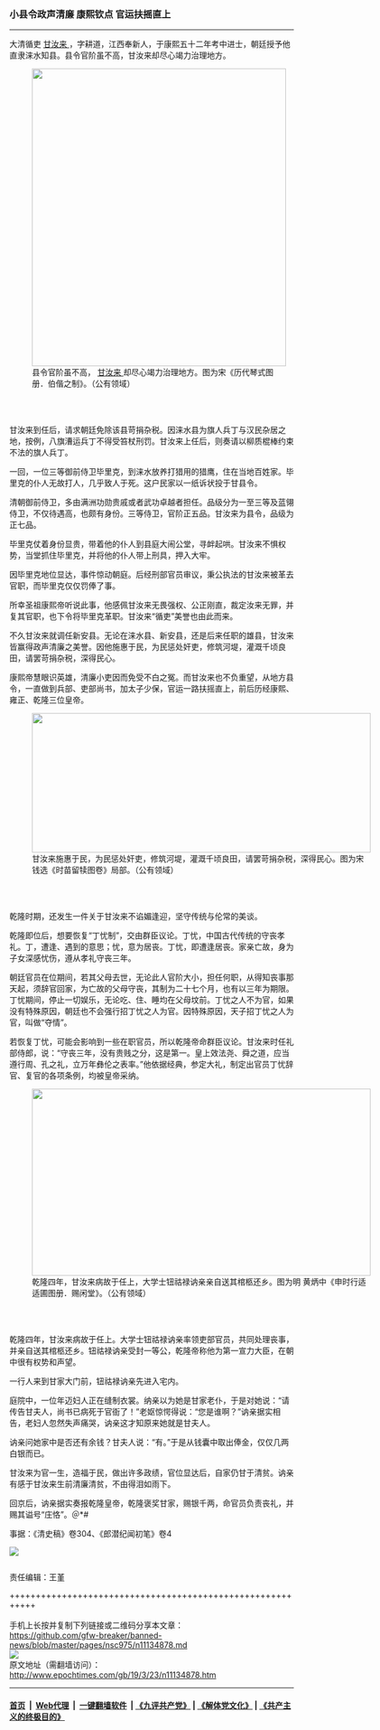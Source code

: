 ### 小县令政声清廉 康熙钦点 官运扶摇直上
------------------------

<p>
 大清循吏
 <a href="http://www.epochtimes.com/gb/tag/%E7%94%98%E6%B1%9D%E6%9D%A5.html">
  甘汝来
 </a>
 ，字耕道，江西奉新人，于康熙五十二年考中进士，朝廷授予他直隶涞水知县。县令官阶虽不高，甘汝来却尽心竭力治理地方。
</p>
<figure class="wp-caption aligncenter" id="attachment_11138322" style="width: 450px">
 <a href="http://i.epochtimes.com/assets/uploads/2019/03/0325-1.jpg">
  <img alt="" class="size-medium wp-image-11138322" height="527" src="http://i.epochtimes.com/assets/uploads/2019/03/0325-1-450x527.jpg" width="450"/>
 </a>
 <br/><figcaption class="wp-caption-text">
  县令官阶虽不高，
  <a href="http://www.epochtimes.com/gb/tag/%E7%94%98%E6%B1%9D%E6%9D%A5.html">
   甘汝来
  </a>
  却尽心竭力治理地方。图为宋《历代琴式图册．伯偕之制》。（公有领域）
 </figcaption><br/>
</figure><br/>
<p>
 甘汝来到任后，请求朝廷免除该县苛捐杂税。因涞水县为旗人兵丁与汉民杂居之地，按例，八旗漕运兵丁不得受笞杖刑罚。甘汝来上任后，则奏请以柳质棍棒约束不法的旗人兵丁。
</p>
<p>
 一回，一位三等御前侍卫毕里克，到涞水放养打猎用的猎鹰，住在当地百姓家。毕里克的仆人无故打人，几乎致人于死。这户民家以一纸诉状投于甘县令。
</p>
<p>
 清朝御前侍卫，多由满洲功勋贵戚或者武功卓越者担任。品级分为一至三等及蓝翎侍卫，不仅待遇高，也颇有身份。三等侍卫，官阶正五品。甘汝来为县令，品级为正七品。
</p>
<p>
 毕里克仗着身份显贵，带着他的仆人到县庭大闹公堂，寻衅起哄。甘汝来不惧权势，当堂抓住毕里克，并将他的仆人带上刑具，押入大牢。
</p>
<p>
 因毕里克地位显达，事件惊动朝庭。后经刑部官员审议，秉公执法的甘汝来被革去官职，而毕里克仅仅罚俸了事。
</p>
<p>
 所幸圣祖康熙帝听说此事，他感佩甘汝来无畏强权、公正刚直，裁定汝来无罪，并复其官职，也下令将毕里克革职。甘汝来“循吏”美誉也由此而来。
</p>
<p>
 不久甘汝来就调任新安县。无论在涞水县、新安县，还是后来任职的雄县，甘汝来皆赢得政声清廉之美誉。因他施惠于民，为民惩处奸吏，修筑河堤，灌溉千顷良田，请罢苛捐杂税，深得民心。
</p>
<p>
 康熙帝慧眼识英雄，清廉小吏因而免受不白之冤。而甘汝来也不负重望，从地方县令，一直做到兵部、吏部尚书，加太子少保，官运一路扶摇直上，前后历经康熙、雍正、乾隆三位皇帝。
</p>
<figure class="wp-caption aligncenter" id="attachment_11138287" style="width: 600px">
 <a href="http://i.epochtimes.com/assets/uploads/2019/03/PK2A001481N000000000AB.jpg">
  <img alt="" class="wp-image-11138287 size-large" height="247" src="http://i.epochtimes.com/assets/uploads/2019/03/PK2A001481N000000000AB-600x247.jpg" width="600"/>
 </a>
 <br/><figcaption class="wp-caption-text">
  甘汝来施惠于民，为民惩处奸吏，修筑河堤，灌溉千顷良田，请罢苛捐杂税，深得民心。图为宋 钱选《时苗留犊图卷》局部。（公有领域）
 </figcaption><br/>
</figure><br/>
<p>
 乾隆时期，还发生一件关于甘汝来不谄媚逢迎，坚守传统与伦常的美谈。
</p>
<p>
 乾隆即位后，想要恢复“丁忧制”，交由群臣议论。丁忧，中国古代传统的守丧孝礼。丁，遭逢、遇到的意思；忧，意为居丧。丁忧，即遭逢居丧。家亲亡故，身为子女深感忧伤，遵从孝礼守丧三年。
</p>
<p>
 朝廷官员在位期间，若其父母去世，无论此人官阶大小，担任何职，从得知丧事那天起，须辞官回家，为亡故的父母守丧，其制为二十七个月，也有以三年为期限。丁忧期间，停止一切娱乐，无论吃、住、睡均在父母坟前。丁忧之人不为官，如果没有特殊原因，朝廷也不会强行招丁忧之人为官。因特殊原因，天子招丁忧之人为官，叫做“夺情”。
</p>
<p>
 若恢复丁忧，可能会影响到一些在职官员，所以乾隆帝命群臣议论。甘汝来时任礼部侍郎，说：“守丧三年，没有贵贱之分，这是第一。皇上效法尧、舜之道，应当遵行周、孔之礼，立万年彝伦之表率。”他依据经典，参定大礼，制定出官员丁忧辞官、复官的各项条例，均被皇帝采纳。
</p>
<figure class="wp-caption aligncenter" id="attachment_11138422" style="width: 600px">
 <a href="http://i.epochtimes.com/assets/uploads/2019/03/0325-3.jpg">
  <img alt="" class="wp-image-11138422 size-large" height="331" src="http://i.epochtimes.com/assets/uploads/2019/03/0325-3-600x331.jpg" width="600"/>
 </a>
 <br/><figcaption class="wp-caption-text">
  乾隆四年，甘汝来病故于任上，大学士钮祜禄讷亲亲自送其棺柩还乡。图为明 黄炳中《申时行适适圃图册．赐闲堂》。（公有领域）
 </figcaption><br/>
</figure><br/>
<p>
 乾隆四年，甘汝来病故于任上。大学士钮祜禄讷亲率领吏部官员，共同处理丧事，并亲自送其棺柩还乡。钮祜禄讷亲受封一等公，乾隆帝称他为第一宣力大臣，在朝中很有权势和声望。
</p>
<p>
 一行人来到甘家大门前，钮祜禄讷亲先进入宅内。
</p>
<p>
 庭院中，一位年迈妇人正在缝制衣裳。纳亲以为她是甘家老仆，于是对她说：“请传告甘夫人，尚书已病死于官衙了！”老妪惊愕得说：“您是谁啊？”讷亲据实相告，老妇人忽然失声痛哭，讷亲这才知原来她就是甘夫人。
</p>
<p>
 讷亲问她家中是否还有余钱？甘夫人说：“有。”于是从钱囊中取出俸金，仅仅几两白银而已。
</p>
<p>
 甘汝来为官一生，造福于民，做出许多政绩，官位显达后，自家仍甘于清贫。讷亲有感于甘汝来生前清廉清贫，不由得泪如雨下。
</p>
<p>
 回京后，讷亲据实奏报乾隆皇帝，乾隆褒奖甘家，赐银千两，命官员负责丧礼，并赐其谥号“庄恪”。＠*#
</p>
<p>
 事据：《清史稿》卷304、《郎潜纪闻初笔》卷4
 <br/>
 <div class="inline_share">
  <a href="https://www.facebook.com/sharer/sharer.php?u=http%3A%2F%2Fwww.epochtimes.com%2Fgb%2F19%2F3%2F23%2Fn11134878.htm" style="margin-bottom:10px;display:inline-block;" target="_blank">
   <img src="https://www.epochtimes.com/assets/themes/djy/images/fb_share/plant.png"/>
  </a>
 </div>
 <br/>
 责任编辑：王堇
</p>

+++++++++++++++++++++++++++++++++++++++++++++++++++++++++++<br/><br/>
手机上长按并复制下列链接或二维码分享本文章：<br/>
https://github.com/gfw-breaker/banned-news/blob/master/pages/nsc975/n11134878.md <br/>
<a href='https://github.com/gfw-breaker/banned-news/blob/master/pages/nsc975/n11134878.md'><img src='https://github.com/gfw-breaker/banned-news/blob/master/pages/nsc975/n11134878.md.png'/></a> <br/>
原文地址（需翻墙访问）：http://www.epochtimes.com/gb/19/3/23/n11134878.htm


------------------------
#### [首页](https://github.com/gfw-breaker/banned-news/blob/master/README.md) &nbsp;|&nbsp; [Web代理](https://github.com/labour-camp/helloworld) &nbsp;|&nbsp; [一键翻墙软件](https://github.com/gfw-breaker/nogfw/blob/master/README.md) &nbsp;| [《九评共产党》](https://github.com/gfw-breaker/9ping.md/blob/master/README.md#九评之一评共产党是什么) | [《解体党文化》](https://github.com/gfw-breaker/jtdwh.md/blob/master/README.md) | [《共产主义的终极目的》](https://github.com/gfw-breaker/gczydzjmd.md/blob/master/README.md)

